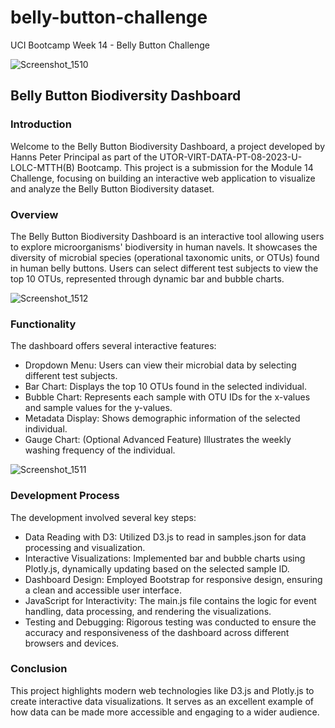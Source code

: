# belly-button-challenge
UCI Bootcamp Week 14 - Belly Button Challenge

![Screenshot_1510](https://github.com/Adykey79/belly-button-challenge/assets/149746353/e047534b-1c37-4e18-be11-0bde6408cc74)


## Belly Button Biodiversity Dashboard
### Introduction
Welcome to the Belly Button Biodiversity Dashboard, a project developed by Hanns Peter Principal as part of the UTOR-VIRT-DATA-PT-08-2023-U-LOLC-MTTH(B) Bootcamp. This project is a submission for the Module 14 Challenge, focusing on building an interactive web application to visualize and analyze the Belly Button Biodiversity dataset.

### Overview
The Belly Button Biodiversity Dashboard is an interactive tool allowing users to explore microorganisms' biodiversity in human navels. It showcases the diversity of microbial species (operational taxonomic units, or OTUs) found in human belly buttons. Users can select different test subjects to view the top 10 OTUs, represented through dynamic bar and bubble charts.

![Screenshot_1512](https://github.com/Adykey79/belly-button-challenge/assets/149746353/d0c95bbb-53dc-49e5-9228-5deb8f16cc59)


### Functionality
The dashboard offers several interactive features:

- Dropdown Menu: Users can view their microbial data by selecting different test subjects.
- Bar Chart: Displays the top 10 OTUs found in the selected individual.
- Bubble Chart: Represents each sample with OTU IDs for the x-values and sample values for the y-values.
- Metadata Display: Shows demographic information of the selected individual.
- Gauge Chart: (Optional Advanced Feature) Illustrates the weekly washing frequency of the individual.


![Screenshot_1511](https://github.com/Adykey79/belly-button-challenge/assets/149746353/c3c3e391-c6bc-4cd9-b8c7-68ee121cae28)


### Development Process
The development involved several key steps:

- Data Reading with D3: Utilized D3.js to read in samples.json for data processing and visualization.
- Interactive Visualizations: Implemented bar and bubble charts using Plotly.js, dynamically updating based on the selected sample ID.
- Dashboard Design: Employed Bootstrap for responsive design, ensuring a clean and accessible user interface.
- JavaScript for Interactivity: The main.js file contains the logic for event handling, data processing, and rendering the visualizations.
- Testing and Debugging: Rigorous testing was conducted to ensure the accuracy and responsiveness of the dashboard across different browsers and devices.


### Conclusion
This project highlights modern web technologies like D3.js and Plotly.js to create interactive data visualizations. It serves as an excellent example of how data can be made more accessible and engaging to a wider audience.


